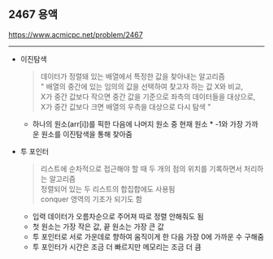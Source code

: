 ## 2467 용액

https://www.acmicpc.net/problem/2467

---
- 이진탐색
    > 데이터가 정렬돼 있는 배열에서 특정한 값을 찾아내는 알고리즘   
    " 배열의 중간에 있는 임의의 값을 선택하여 찾고자 하는 값 X와 비교,   
    X가 중간 값보다 작으면 중간 값을 기준으로 좌측의 데이터들을 대상으로,   
    X가 중간 값보다 크면 배열의 우측을 대상으로 다시 탐색 "

    - 하나의 원소(arr[i])를 픽한 다음에 나머지 원소 중 현재 원소 * -1와 가장 가까운 원소를 이진탐색을 통해 찾아줌   

- 투 포인터
    > 리스트에 순차적으로 접근해야 할 때 두 개의 점의 위치를 기록하면서 처리하는 알고리즘   
    정렬되어 있는 두 리스트의 합집합에도 사용됨  
    conquer 영역의 기초가 되기도 함

    - 입력 데이터가 오름차순으로 주어져 따로 정렬 안해줘도 됨
    - 첫 원소는 가장 작은 값, 끝 원소는 가장 큰 값
    - 투 포인터로 서로 가운데로 향하여 움직이게 한 다음 가장 0에 가까운 수 구해줌
    - 투 포인터가 시간은 조금 더 빠르지만 메모리는 조금 더 큼
